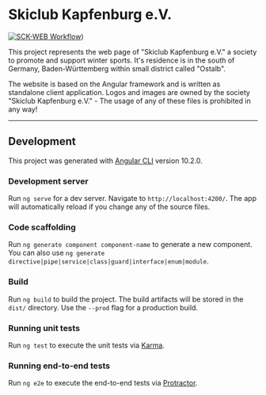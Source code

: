 # Skiclub Kapfenburg e.V.

[![SCK-WEB Workflow](https://github.com/comcy/skiclub-kapfenburg.de/actions/workflows/sck-web-app-build-deploy.yml/badge.svg)](https://github.com/comcy/skiclub-kapfenburg.de/actions/workflows/sck-web-app-build-deploy.yml))

This project represents the web page of "Skiclub Kapfenburg e.V." a society to promote and support winter sports. It's residence is in the south of Germany, Baden-Württemberg within small district called "Ostalb". 

The website is based on the Angular framework and is written as standalone client application.
Logos and images are owned by the society "Skiclub Kapfenburg e.V." - The usage of any of these files is prohibited in any way! 

---

## Development

This project was generated with [Angular CLI](https://github.com/angular/angular-cli) version 10.2.0.

### Development server

Run `ng serve` for a dev server. Navigate to `http://localhost:4200/`. The app will automatically reload if you change any of the source files.

### Code scaffolding

Run `ng generate component component-name` to generate a new component. You can also use `ng generate directive|pipe|service|class|guard|interface|enum|module`.

### Build

Run `ng build` to build the project. The build artifacts will be stored in the `dist/` directory. Use the `--prod` flag for a production build.

### Running unit tests

Run `ng test` to execute the unit tests via [Karma](https://karma-runner.github.io).

### Running end-to-end tests

Run `ng e2e` to execute the end-to-end tests via [Protractor](http://www.protractortest.org/).
